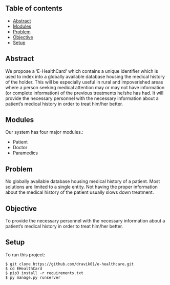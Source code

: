 ## Table of contents
* [Abstract](#abstract)
* [Modules](#modules)
* [Problem](#problem)
* [Objective](#objective)
* [Setup](#setup)

## Abstract
We propose a ‘E-HealthCard’ which contains a unique identifier which is
used to index into a globally available database housing the medical history
of the holder. This will be especially useful in rural and impoverished areas
where a person seeking medical attention may or may not have information
(or complete information) of the previous treatments he/she has had. It
will provide the necessary personnel with the necessary information about a
patient’s medical history in order to treat him/her better.
	
## Modules
Our system has four major modules.:
* Patient
* Doctor
* Paramedics


## Problem
No globally available database housing medical history of a patient. Most
solutions are limited to a single entity. Not having the proper information
about the medical history of the patient usually slows down treatment.

## Objective
To provide the necessary personnel with the necessary information about a
patient’s medical history in order to treat him/her better.

## Setup
To run this project:

```
$ git clone https://github.com/dravik01/e-healthcare.git
$ cd EHealthCard
$ pip3 install -r requirements.txt
$ py manage.py runserver
```

